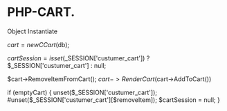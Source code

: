 # PHP-CART.

Object Instantiate

$cart = new CCart($db);
 
$cartSession = isset($_SESSION['custumer_cart']) ? $_SESSION['custumer_cart'] : null;



  $cart->RemoveItemFromCart();
  $cart->RenderCart($cart->AddToCart())

if (emptyCart) {
   unset($_SESSION['custumer_cart']);
     #unset($_SESSION['custumer_cart'][$removeItem]);
     $cartSession = null;
}
